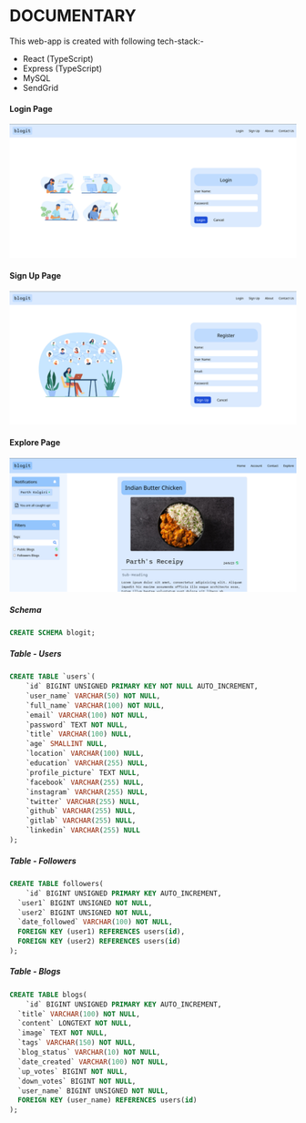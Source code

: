 # DOCUMENTARY

This web-app is created with following tech-stack:-

- React (TypeScript)
- Express (TypeScript)
- MySQL
- SendGrid

#### Login Page

![Login Page](./frontend/public/LoginPage.png)

#### Sign Up Page

![Sign Up Page](./frontend/public/SignUpPage.png)

#### Explore Page

![Explore Page](./frontend/public/ExplorePage.png)

##### Schema

```sql
CREATE SCHEMA blogit;
```

##### Table - Users

```sql
CREATE TABLE `users`(
    `id` BIGINT UNSIGNED PRIMARY KEY NOT NULL AUTO_INCREMENT,
    `user_name` VARCHAR(50) NOT NULL,
    `full_name` VARCHAR(100) NOT NULL,
    `email` VARCHAR(100) NOT NULL,
    `password` TEXT NOT NULL,
    `title` VARCHAR(100) NULL,
    `age` SMALLINT NULL,
    `location` VARCHAR(100) NULL,
    `education` VARCHAR(255) NULL,
    `profile_picture` TEXT NULL,
    `facebook` VARCHAR(255) NULL,
    `instagram` VARCHAR(255) NULL,
    `twitter` VARCHAR(255) NULL,
    `github` VARCHAR(255) NULL,
    `gitlab` VARCHAR(255) NULL,
    `linkedin` VARCHAR(255) NULL
);
```

##### Table - Followers

```sql
CREATE TABLE followers(
	`id` BIGINT UNSIGNED PRIMARY KEY AUTO_INCREMENT,
  `user1` BIGINT UNSIGNED NOT NULL,
  `user2` BIGINT UNSIGNED NOT NULL,
  `date_followed` VARCHAR(100) NOT NULL,
  FOREIGN KEY (user1) REFERENCES users(id),
  FOREIGN KEY (user2) REFERENCES users(id)
);
```

##### Table - Blogs

```sql
CREATE TABLE blogs(
	`id` BIGINT UNSIGNED PRIMARY KEY AUTO_INCREMENT,
  `title` VARCHAR(100) NOT NULL,
  `content` LONGTEXT NOT NULL,
  `image` TEXT NOT NULL,
  `tags` VARCHAR(150) NOT NULL,
  `blog_status` VARCHAR(10) NOT NULL,
  `date_created` VARCHAR(100) NOT NULL,
  `up_votes` BIGINT NOT NULL,
  `down_votes` BIGINT NOT NULL,
  `user_name` BIGINT UNSIGNED NOT NULL,
  FOREIGN KEY (user_name) REFERENCES users(id)
);
```

